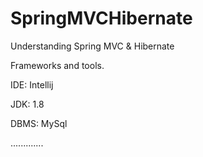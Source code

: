 # SpringMVCHibernate
Understanding Spring MVC &amp; Hibernate

Frameworks and tools.

IDE: Intellij

JDK: 1.8

DBMS: MySql

.............
